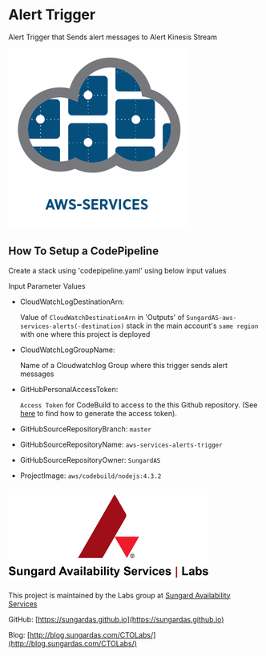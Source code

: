 
# Alert Trigger

Alert Trigger that Sends alert messages to Alert Kinesis Stream

![aws-services][aws-services-image]

## How To Setup a CodePipeline

Create a stack using 'codepipeline.yaml' using below input values

Input Parameter Values

- CloudWatchLogDestinationArn:

  Value of `CloudWatchDestinationArn` in 'Outputs' of `SungardAS-aws-services-alerts(-destination)` stack in the main account's `same region` with one where this project is deployed

- CloudWatchLogGroupName:

  Name of a Cloudwatchlog Group where this trigger sends alert messages

- GitHubPersonalAccessToken:

  `Access Token` for CodeBuild to access to the this Github repository. (See <a href="https://help.github.com/articles/creating-an-access-token-for-command-line-use/">here</a> to find how to generate the access token).

- GitHubSourceRepositoryBranch: `master`

- GitHubSourceRepositoryName: `aws-services-alerts-trigger`

- GitHubSourceRepositoryOwner: `SungardAS`

- ProjectImage: `aws/codebuild/nodejs:4.3.2`

## [![Sungard Availability Services | Labs][labs-logo]][labs-github-url]

This project is maintained by the Labs group at [Sungard Availability
Services](http://sungardas.com)

GitHub: [https://sungardas.github.io](https://sungardas.github.io)

Blog:
[http://blog.sungardas.com/CTOLabs/](http://blog.sungardas.com/CTOLabs/)

[labs-github-url]: https://sungardas.github.io
[labs-logo]: https://raw.githubusercontent.com/SungardAS/repo-assets/master/images/logos/sungardas-labs-logo-small.png
[aws-services-image]: ./docs/images/logo.png?raw=true

